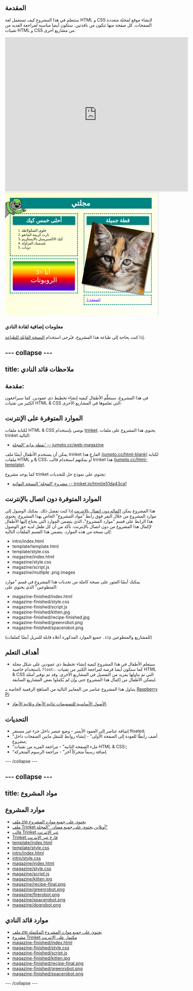 ## المقدمة

ستتعلم في هذا المشروع كيف تستعمل لغة HTML و CSS ﻹنشاء موقع لمجلة متعددة الصفحات، كل صفحة منها تتكون من نافذتين. ستكون أيضا مناسبة لمراجعة العديد من تقنيات HTML و CSS من مشاريع أخرى.

<div class="trinket">
  <iframe src="https://trinket.io/embed/html/e51da43ca1?outputOnly=true&start=result" width="600" height="505" frameborder="0" marginwidth="0" marginheight="0" allowfullscreen>
  </iframe>
  <img src="images/magazine-final.png">
</div>

### معلومات إضافية لقادة النادي

إذا كنت بحاجة إلى طباعة هذا المشروع، فيُرجى استخدام [النسخة القابلة للطباعة](https://projects.raspberrypi.org/ar-SA/projects/magazine/print).

--- collapse ---
---
title: ملاحظات قائد النادي
---
## مقدمة:

في هذا المشروع، سيتعلَّم الأطفال كيفية إنشاء تخطيط ذي عمودين. كما سيراجعون الكثير من تقنيات HTML & CSS التي تعلموها في المشاريع الأخرى.

## الموارد المتوفرة على الإنترنت

لكتابة ملفات HTML & CSS نوصي بإستخدام [trinket](https://trinket.io/). يحتوي هذا المشروع على ملفات trinket التالية:

* [ نقطة بداية 'المجلة' -- jumpto.cc/web-magazine](http://jumpto.cc/web-magazine)

يمكن أن يستخدم الأطفال أيضًا ملف trinket الفارغ هذا [(jumpto.cc/html-blank)](http://jumpto.cc/html-blank) لكتابة ملفات HTML و & CSS، أو يمكنهم استخدام قالب trinket هذا [(jumpto.cc/html-template)](http://jumpto.cc/html-template).

كما يوجد مشروع trinket يحتوي على نموذج حل للتحديات:

* [مشروع 'المجلة' النسخة النهائية -- trinket.io/html/e51da43ca1](https://trinket.io/html/e51da43ca1)

## الموارد المتوفرة دون اتصال بالإنترنت

هذا المشروع يمكن [إكماله دون اتصال بالإنترنت](https://www.codeclubprojects.org/en-GB/resources/webdev-working-offline/) إذا كنت تفضل ذلك. يمكنك الوصول إلى موارد المشروع من خلال النقر فوق رابط "مواد المشروع" الخاص بهذا المشروع. يحتوي هذا الرابط على قسم "موارد المشروع"، الذي يتضمن الموارد التي يحتاج إليها الأطفال لإكمال هذا المشروع من دون اتصال بالإنترنت. تأكد من أن كل طفل لديه حق الوصول إلى نسخة من هذه الموارد. يتضمن هذا القسم الملفات التالية:

* intro/index.html
* template/template.html
* template/style.css
* magazine/index.html
* magazine/style.css
* magazine/script.js
* magazine/mutliple .png images

يمكنك أيضًا العثور على نسخة كاملة من تحديات هذا المشروع في قسم "موارد المتطوعين" الذي يحتوي على:

* magazine-finished/index.html
* magazine-finished/style.css
* magazine-finished/script.js
* magazine-finished/kitten.jpg
* magazine-finished/recipe-finished.jpg
* magazine-finished/greenrobot.png
* magazine-finished/spacerobot.png

(جميع الموارد المذكورة أعلاه قابلة للتنزيل أيضًا كملفات `.zip` للمشاريع والمتطوعين)

## أهداف التعلم

* سيتعلم الأطفال في هذا المشروع كيفية إنشاء تخطيط ذي عمودين على شكل مجلة باستخدام خاصية `float:`. كما ستكون أيضا فرصة لمراجعة الكثير من تقنيات HTML & CSS التي تم تناولها بمزيد من التفصيل في المشاريع الأخرى. وقد تم توفير أمثلة ليتمكن الأطفال من إكمال هذا المشروع حتى وإن لم يُكملوا بعض المشاريع السابقة. 

يتناول هذا المشروع عناصر من المعايير التالية من المناهج الرقمية الخاصة بـ [Raspberry Pi](https://rpf.io/curriculum):

* [الأصول الأساسية للتصميمات ثنائية الأبعاد وثلاثية الأبعاد](https://www.raspberrypi.org/curriculum/design/creator).

## التحديات

* إضافة عناصر إلى العمود الأيسر - وضع عنصر داخل جزء غير مستقر floated;
* “أضف رابطًا للعودة إلى الصفحة الأولى” - إنشاء روابط للتنقل مابين الصفحات داخل مشروع;
* “ملء الصفحة الثانية” - مراجعة المزيد من تقنيات HTML & CSS؛;
* “إضافة رسماً متحركاً آخر” - مراجعة الرسوم المتحركة.

--- /collapse ---

--- collapse ---
---
title: مواد المشروع
---
## موارد المشروع

* [ملف.zip يحتوي على جميع موارد المشروع](resources/magazine-project-resources.zip)
* [ملف Trinket أونلاين يحتوي على جميع مصادر "المجلة"](http://jumpto.cc/web-magazine)
* [قالب Trinket عبر الإنترنت](http://jumpto.cc/trinket-template)
* [Trinket فارغ عبر الإنترنت](http://jumpto.cc/trinket-blank)
* [template/index.html](resources/template-index.html)
* [template/style.css](resources/template-style.css)
* [intro/index.html](resources/intro-index.html)
* [intro/style.css](resources/intro-style.css)
* [magazine/index.html](resources/magazine-index.html)
* [magazine/style.css](resources/magazine-style.css)
* [magazine/script.js](resources/magazine-script.js)
* [magazine/kitten.jpg](resources/magazine-kitten.jpg)
* [magazine/recipe-final.png](resources/magazine-recipe-final.png)
* [magazine/greenrobot.png](resources/magazine-greenrobot.png)
* [magazine/firerobot.png](resources/magazine-firerobot.png)
* [magazine/spacerobot.png](resources/magazine-spacerobot.png)
* [magazine/dogrobot.png](resources/magazine-dogrobot.png)

## موارد قائد النادي

* [ملف.zip يحتوي على جميع موارد المشروع المكتملة](resources/magazine-volunteer-resources.zip)
* [مشروع Trinket مكتمل على الإنترنت](https://trinket.io/html/e51da43ca1)
* [magazine-finished/index.html](resources/magazine-finished-index.html)
* [magazine-finished/style.css](resources/magazine-finished-style.css)
* [magazine-finished/script.js](resources/magazine-finished-script.js)
* [magazine-finished/kitten.jpg](resources/magazine-finished-kitten.jpg)
* [magazine-finished/recipe-final.png](resources/magazine-finished-recipe-final.png)
* [magazine-finished/greenrobot.png](resources/magazine-finished-greenrobot.png)
* [magazine-finished/spacerobot.png](resources/magazine-finished-spacerobot.png)

--- /collapse ---